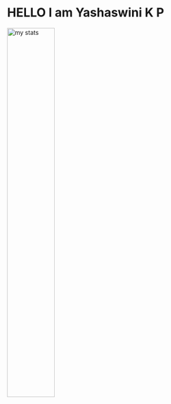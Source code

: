 # HELLO I am Yashaswini K P
<img alt="my stats" align="left" width="47%" src="https://github-readme-stats.vercel.app/api?username=Yashaswini-K-P"/>



